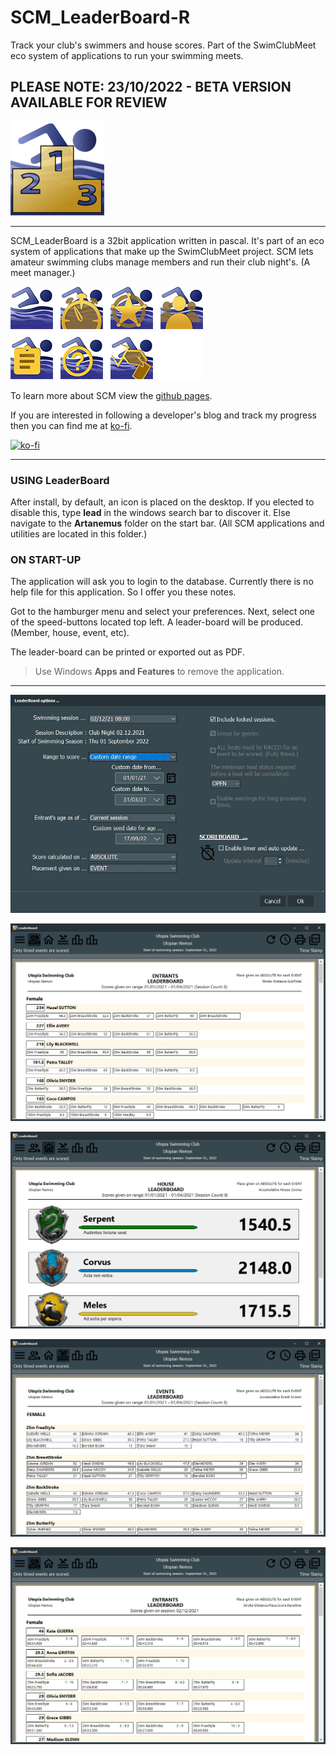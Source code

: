 # SCM_LeaderBoard-R

Track your club's swimmers and house scores. Part of the SwimClubMeet eco system of applications to run your swimming meets.

## PLEASE NOTE: 23/10/2022 - BETA VERSION AVAILABLE FOR REVIEW

![Hero LeaderBoard ICON](ASSETS/SCM_LeaderBoard_150x150.png)

---
SCM_LeaderBoard is a 32bit application written in pascal. It's part of an eco system of applications that make up the SwimClubMeet project. SCM lets amateur swimming clubs manage members and run their club night's. (A meet manager.)

![The eco system of SCM](ASSETS/SCM_GroupOfIcons.png)

To learn more about SCM view the [github pages](https://artanemus.github.io/index.html).

If you are interested in following a developer's blog and track my progress then you can find me at [ko-fi](https://ko-fi.com/artanemus).

[![ko-fi](https://ko-fi.com/img/githubbutton_sm.svg)](https://ko-fi.com/V7V7EU686)

---

### USING LeaderBoard

After install, by default, an icon is placed on the desktop. If you elected to disable this, type **lead** in the windows search bar to discover it. Else navigate to the **Artanemus** folder on the start bar. (All SCM applications and utilities are located in this folder.)

### ON START-UP

The application will ask you to login to the database. Currently there is no help file for this application. So I offer you these notes.

Got to the hamburger menu and select your preferences. Next, select one of the speed-buttons located top left. A leader-board will be produced. (Member, house, event, etc). 

The leader-board can be printed or exported out as PDF. 

> Use Windows **Apps and Features** to remove the application.

---
![ScreenShot hamburger.](ASSETS/Screenshot%202022-09-23%20151500.JPG)

![ScreenShot member range.](ASSETS/Screenshot%202022-09-23%20151558.JPG)

![ScreenShot house.](ASSETS/Screenshot%202022-09-23%20151624.JPG)

![ScreenShot event.](ASSETS/Screenshot%202022-09-23%20151649.JPG)

![ScreenShot member session.](ASSETS/Screenshot%202022-09-23%20151724.JPG)
